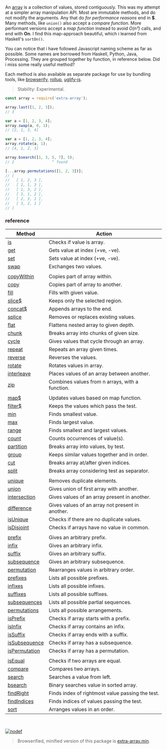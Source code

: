 An [array] is a collection of values, stored contiguously.
This was my attempt at a simpler array manipulation API. Most are immutable methods,
and do not modify the arguments. Any that do *for performance reasons* end in **$**.
Many methods, like `union()` also accept a *compare function*. More performant
versions accept a *map function* instead to avoid *O(n²)* calls, and end with **On**.
I find this map-approach beautiful, which i learned from Haskell's `sortOn()`.

You can notice that i have followed Javascript naming scheme as far as possible.
Some names are borrowed from Haskell, Python, Java, Processing. They are grouped
together by function, in reference below. Did i miss some really useful method?

Each method is also available as separate package for use by bundling tools,
like [browserify], [rollup], [uglify-js].

> Stability: Experimental.

```javascript
const array = require('extra-array');

array.last([1, 2, 3]);
// 3

var a = [1, 2, 3, 4];
array.swap(a, 0, 1);
// [2, 1, 3, 4]

var a = [1, 2, 3, 4];
array.rotate(a, 1);
// [4, 1, 2, 3]

array.bsearch([1, 3, 5, 7], 5);
// 2                 ^ found

[...array.permutations([1, 2, 3])];
// [
//   [ 1, 2, 3 ],
//   [ 2, 1, 3 ],
//   [ 1, 3, 2 ],
//   [ 3, 1, 2 ],
//   [ 2, 3, 1 ],
//   [ 3, 2, 1 ]
// ]
```

### reference

| Method                | Action
|-----------------------|-------
| [is]                  | Checks if value is array.
| [get]                 | Gets value at index (+ve, -ve).
| [set]                 | Sets value at index (+ve, -ve).
| [swap]                | Exchanges two values.
|                       | 
| [copyWithin]          | Copies part of array within.
| [copy]                | Copies part of array to another.
| [fill]                | Fills with given value.
| [slice$]              | Keeps only the selected region.
| [concat$]             | Appends arrays to the end.
| [splice]              | Removes or replaces existing values.
| [flat]                | Flattens nested array to given depth.
| [chunk]               | Breaks array into chunks of given size.
| [cycle]               | Gives values that cycle through an array.
| [repeat]              | Repeats an array given times.
| [reverse]             | Reverses the values.
| [rotate]              | Rotates values in array.
| [interleave]          | Places values of an array between another.
| [zip]                 | Combines values from n arrays, with a function.
|                       | 
| [map$]                | Updates values based on map function.
| [filter$]             | Keeps the values which pass the test.
| [min]                 | Finds smallest value.
| [max]                 | Finds largest value.
| [range]               | Finds smallest and largest values.
| [count]               | Counts occurrences of value(s).
| [partition]           | Breaks array into values, by test.
| [group]               | Keeps similar values together and in order.
| [cut]                 | Breaks array at/after given indices.
| [split]               | Breaks array considering test as separator.
|                       | 
| [unique]              | Removes duplicate elements.
| [union]               | Gives union of first array with another.
| [intersection]        | Gives values of an array present in another.
| [difference]          | Gives values of an array not present in another.
| [isUnique]            | Checks if there are no duplicate values.
| [isDisjoint]          | Checks if arrays have no value in common.
|                       | 
| [prefix]              | Gives an arbitrary prefix.
| [infix]               | Gives an arbitrary infix.
| [suffix]              | Gives an arbitrary suffix.
| [subsequence]         | Gives an arbitrary subsequence.
| [permutation]         | Rearranges values in arbitrary order.
| [prefixes]            | Lists all possible prefixes.
| [infixes]             | Lists all possible infixes.
| [suffixes]            | Lists all possible suffixes.
| [subsequences]        | Lists all possible partial sequences.
| [permutations]        | Lists all possible arrangements.
| [isPrefix]            | Checks if array starts with a prefix.
| [isInfix]             | Checks if array contains an infix.
| [isSuffix]            | Checks if array ends with a suffix.
| [isSubsequence]       | Checks if array has a subsequence.
| [isPermutation]       | Checks if array has a permutation.
|                       | 
| [isEqual]             | Checks if two arrays are equal.
| [compare]             | Compares two arrays.
| [search]              | Searches a value from left.
| [bsearch]             | Binary searches value in sorted array.
| [findRight]           | Finds index of rightmost value passing the test.
| [findIndices]         | Finds indices of values passing the test.
| [sort]                | Arranges values in an order.

<br>

[![nodef](https://merferry.glitch.me/card/extra-array.svg)](https://nodef.github.io)

> Browserified, minified version of this package is [extra-array.min].

[bsearch]: https://github.com/nodef/extra-array/wiki/bsearch
[chunk]: https://github.com/nodef/extra-array/wiki/chunk
[compare]: https://github.com/nodef/extra-array/wiki/compare
[concat$]: https://github.com/nodef/extra-array/wiki/concat$
[copy]: https://github.com/nodef/extra-array/wiki/copy
[copyWithin]: https://github.com/nodef/extra-array/wiki/copyWithin
[count]: https://github.com/nodef/extra-array/wiki/count
[cut]: https://github.com/nodef/extra-array/wiki/cut
[cycle]: https://github.com/nodef/extra-array/wiki/cycle
[difference]: https://github.com/nodef/extra-array/wiki/difference
[fill]: https://github.com/nodef/extra-array/wiki/fill
[filter$]: https://github.com/nodef/extra-array/wiki/filter$
[findIndices]: https://github.com/nodef/extra-array/wiki/findIndices
[findRight]: https://github.com/nodef/extra-array/wiki/findRight
[flat]: https://github.com/nodef/extra-array/wiki/flat
[get]: https://github.com/nodef/extra-array/wiki/get
[group]: https://github.com/nodef/extra-array/wiki/group
[head]: https://github.com/nodef/extra-array/wiki/head
[infix]: https://github.com/nodef/extra-array/wiki/infix
[infixes]: https://github.com/nodef/extra-array/wiki/infixes
[init]: https://github.com/nodef/extra-array/wiki/init
[interleave]: https://github.com/nodef/extra-array/wiki/interleave
[intersection]: https://github.com/nodef/extra-array/wiki/intersection
[is]: https://github.com/nodef/extra-array/wiki/is
[isDisjoint]: https://github.com/nodef/extra-array/wiki/isDisjoint
[isEqual]: https://github.com/nodef/extra-array/wiki/isEqual
[isInfix]: https://github.com/nodef/extra-array/wiki/isInfix
[isPermutation]: https://github.com/nodef/extra-array/wiki/isPermutation
[isPrefix]: https://github.com/nodef/extra-array/wiki/isPrefix
[isSubsequence]: https://github.com/nodef/extra-array/wiki/isSubsequence
[isSuffix]: https://github.com/nodef/extra-array/wiki/isSuffix
[isUnique]: https://github.com/nodef/extra-array/wiki/isUnique
[last]: https://github.com/nodef/extra-array/wiki/last
[map$]: https://github.com/nodef/extra-array/wiki/map$
[max]: https://github.com/nodef/extra-array/wiki/max
[min]: https://github.com/nodef/extra-array/wiki/min
[partition]: https://github.com/nodef/extra-array/wiki/partition
[permutation]: https://github.com/nodef/extra-array/wiki/permutation
[permutations]: https://github.com/nodef/extra-array/wiki/permutations
[pop]: https://github.com/nodef/extra-array/wiki/pop
[prefix]: https://github.com/nodef/extra-array/wiki/prefix
[prefixes]: https://github.com/nodef/extra-array/wiki/prefixes
[push]: https://github.com/nodef/extra-array/wiki/push
[range]: https://github.com/nodef/extra-array/wiki/range
[repeat]: https://github.com/nodef/extra-array/wiki/repeat
[reverse]: https://github.com/nodef/extra-array/wiki/reverse
[rotate]: https://github.com/nodef/extra-array/wiki/rotate
[search]: https://github.com/nodef/extra-array/wiki/search
[set]: https://github.com/nodef/extra-array/wiki/set
[shift]: https://github.com/nodef/extra-array/wiki/shift
[slice$]: https://github.com/nodef/extra-array/wiki/slice$
[sort]: https://github.com/nodef/extra-array/wiki/sort
[splice]: https://github.com/nodef/extra-array/wiki/splice
[split]: https://github.com/nodef/extra-array/wiki/split
[subsequence]: https://github.com/nodef/extra-array/wiki/subsequence
[subsequences]: https://github.com/nodef/extra-array/wiki/subsequences
[suffix]: https://github.com/nodef/extra-array/wiki/suffix
[suffixes]: https://github.com/nodef/extra-array/wiki/suffixes
[swap]: https://github.com/nodef/extra-array/wiki/swap
[tail]: https://github.com/nodef/extra-array/wiki/tail
[union]: https://github.com/nodef/extra-array/wiki/union
[unique]: https://github.com/nodef/extra-array/wiki/unique
[unshift]: https://github.com/nodef/extra-array/wiki/unshift
[zip]: https://github.com/nodef/extra-array/wiki/zip

[array]: https://developer.mozilla.org/en-US/docs/Web/JavaScript/Reference/Global_Objects/Array
[browserify]: https://www.npmjs.com/package/browserify
[rollup]: https://www.npmjs.com/package/rollup
[uglify-js]: https://www.npmjs.com/package/uglify-js
[extra-array.min]: https://www.npmjs.com/package/extra-array.min
